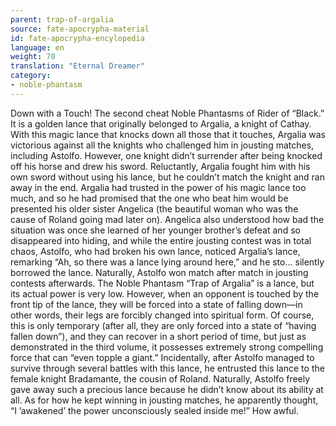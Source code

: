 ```yaml
---
parent: trap-of-argalia
source: fate-apocrypha-material
id: fate-apocrypha-encylopedia
language: en
weight: 70
translation: "Eternal Dreamer"
category:
- noble-phantasm
---
```


Down with a Touch! The second cheat Noble Phantasms of Rider of “Black.” It is a golden lance that originally belonged to Argalia, a knight of Cathay. With this magic lance that knocks down all those that it touches, Argalia was victorious against all the knights who challenged him in jousting matches, including Astolfo.
However, one knight didn’t surrender after being knocked off his horse and drew his sword. Reluctantly, Argalia fought him with his own sword without using his lance, but he couldn’t match the knight and ran away in the end. Argalia had trusted in the power of his magic lance too much, and so he had promised that the one who beat him would be presented his older sister Angelica (the beautiful woman who was the cause of Roland going mad later on).
Angelica also understood how bad the situation was once she learned of her younger brother’s defeat and so disappeared into hiding, and while the entire jousting contest was in total chaos, Astolfo, who had broken his own lance, noticed Argalia’s lance, remarking “Ah, so there was a lance lying around here,” and he sto… silently borrowed the lance.
Naturally, Astolfo won match after match in jousting contests afterwards.
The Noble Phantasm “Trap of Argalia” is a lance, but its actual power is very low. However, when an opponent is touched by the front tip of the lance, they will be forced into a state of falling down—in other words, their legs are forcibly changed into spiritual form. Of course, this is only temporary (after all, they are only forced into a state of “having fallen down”), and they can recover in a short period of time, but just as demonstrated in the third volume, it possesses extremely strong compelling force that can “even topple a giant.”
Incidentally, after Astolfo managed to survive through several battles with this lance, he entrusted this lance to the female knight Bradamante, the cousin of Roland. Naturally, Astolfo freely gave away such a precious lance because he didn’t know about its ability at all. As for how he kept winning in jousting matches, he apparently thought, “I ’awakened’ the power unconsciously sealed inside me!” How awful.
